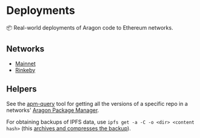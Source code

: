 # Deployments

:package: Real-world deployments of Aragon code to Ethereum networks.

## Networks

- [Mainnet](./mainnet)
- [Rinkeby](./rinkeby)

## Helpers

See the [apm-query](./apm-query.js) tool for getting all the versions of a specific repo in a networks' [Aragon Package Manager](https://hack.aragon.org/docs/package-management.html).

For obtaining backups of IPFS data, use `ipfs get -a -C -o <dir> <content hash>` (this [archives and compresses the backup](https://ipfs.io/docs/commands/#ipfs-get)).
